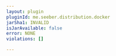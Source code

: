 ```yaml
---
layout: plugin
pluginId: me.seeber.distribution.docker
jarSha1: INVALID
isJarAvailable: false
error: NONE
violations: []

---
```

